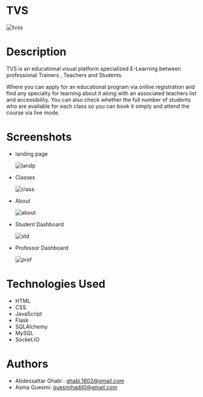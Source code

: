 # TVS

![tvss](https://github.com/user-attachments/assets/b6f22c7e-22eb-44c0-85c8-97e702ae9377)

# Description

TVS is an educational visual platform specialized E-Learning  between professional Trainers , Teachers  and Students.

Where you can apply for an educational program via online registration and find any specialty for learning about it along with an associated teachers list and accessibility. You can also check whether the full number of students who are available for each class so you can book it simply and attend the course via live mode. 

# Screenshots

* landing page

  ![landp](https://github.com/user-attachments/assets/cba42a77-dbd6-4c9d-9682-06a716c39043)

* Classes

  ![class](https://github.com/user-attachments/assets/88ababb3-50c0-4710-ab19-9c23347551b7)

* About

  ![about](https://github.com/user-attachments/assets/8b8c2d4f-4b41-48d1-b7f8-cc3c3a4ed03b)

* Student Dashboard

  ![std](https://github.com/user-attachments/assets/a22ab414-9adb-424a-9f84-dab6773ded62)

* Professor Dashboard

  ![prof](https://github.com/user-attachments/assets/211680c6-3f93-4bd9-8733-b8fdf0c8167d)

# Technologies Used
  * HTML
  * CSS
  * JavaScript
  * Flask
  * SQLAlchemy
  * MySQL
  * Socket.IO

# Authors
* Abdessattar Ghabi : ghabi.1602@gmail.com
* Asma Guesmi: guesmihadil0@gmail.com
